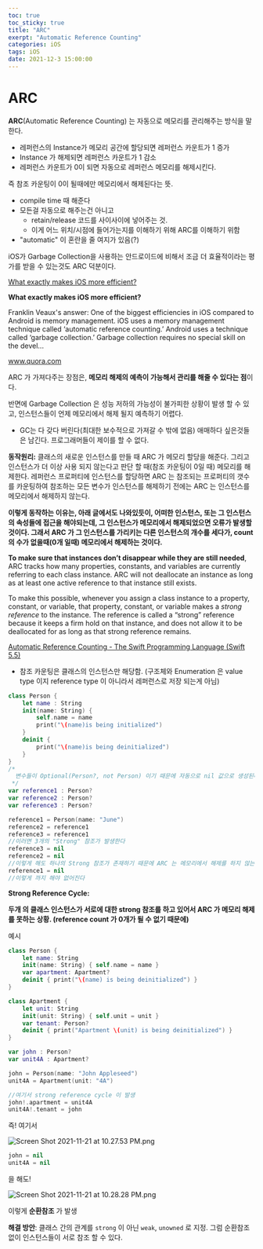 ```yaml
---
toc: true
toc_sticky: true
title: "ARC"
exerpt: "Automatic Reference Counting"
categories: iOS
tags: iOS
date: 2021-12-3 15:00:00
---
```


# ARC

**ARC**(Automatic Reference Counting) 는 자동으로 메모리를 관리해주는 방식을 말한다.

- 레퍼런스의 Instance가 메모리 공간에 할당되면 레퍼런스 카운트가 1 증가
- Instance 가 해제되면 레퍼런스 카운트가 1 감소
- 레퍼런스 카운트가 0이 되면 자동으로 레퍼런스 메모리를 해제시킨다.

즉 참조 카운팅이 0이 될때에만 메모리에서 해제된다는 뜻.

- compile time 때 해준다
- 모든걸 자동으로 해주는건 아니고
    - retain/release 코드를 사이사이에 넣어주는 것.
    - 이게 어느 위치/시점에 들어가는지를 이해하기 위해 ARC를 이해하기 위함
- "automatic" 이 혼란을 줄 여지가 있음(?)

iOS가 Garbage Collection을 사용하는 안드로이드에 비해서 조금 더 효율적이라는 평가를 받을 수 있는것도 ARC 덕분이다.

[What exactly makes iOS more efficient?](https://www.quora.com/What-exactly-makes-iOS-more-efficient/answer/Franklin-Veaux)

**What exactly makes iOS more efficient?**

Franklin Veaux's answer: One of the biggest efficiencies in iOS compared to Android is memory management. iOS uses a memory management technique called ‘automatic reference counting.’ Android uses a technique called ‘garbage collection.’ Garbage collection requires no special skill on the devel...

www.quora.com

ARC 가 가져다주는 장점은, **메모리 해제의 예측이 가능해서 관리를 해줄 수 있다는 점**이다.

반면에 Garbage Collection 은 성능 저하의 가능성이 불가피한 상황이 발생 할 수 있고, 인스턴스들이 언제 메모리에서 해제 될지 예측하기 어렵다.

- GC는 다 갖다 버린다(최대한 보수적으로 가져갈 수 밖에 없음) 애매하다 싶은것들은 남긴다. 프로그래머들이 제이를 할 수 없다.

**동작원리:** 클래스의 새로운 인스턴스를 만들 때 ARC 가 메모리 할당을 해준다. 그리고 인스턴스가 더 이상 사용 되지 않는다고 판단 할 때(참조 카운팅이 0일 때) 메모리를 해제한다. 레퍼런스 프로퍼티에 인스턴스를 할당하면 ARC 는 참조되는 프로퍼티의 갯수를 카운팅하여 참조하는 모든 변수가 인스턴스를 해제하기 전에는 ARC 는 인스턴스를 메모리에서 해제하지 않는다.

**이렇게 동작하는 이유는, 아래 글에서도 나와있듯이, 어떠한 인스턴스, 또는 그 인스턴스의 속성들에 접근을 해야되는데, 그 인스턴스가 메모리에서 해제되었으면 오류가 발생할것이다. 그래서 ARC 가 그 인스턴스를 가리키는 다른 인스턴스의 개수를 세다가, count의 수가 없을때(0개 일때) 메모리에서 해제하는 것이다.**

**To make sure that instances don’t disappear while they are still needed**, ARC tracks how many properties, constants, and variables are currently referring to each class instance. ARC will not deallocate an instance as long as at least one active reference to that instance still exists.

To make this possible, whenever you assign a class instance to a property, constant, or variable, that property, constant, or variable makes a *strong reference* to the instance. The reference is called a “strong” reference because it keeps a firm hold on that instance, and does not allow it to be deallocated for as long as that strong reference remains.

[Automatic Reference Counting - The Swift Programming Language (Swift 5.5)](https://docs.swift.org/swift-book/LanguageGuide/AutomaticReferenceCounting.html)

- 참조 카운팅은 클래스의 인스턴스만 해당함. (구조체와 Enumeration 은 value type 이지 reference type 이 아니라서 레퍼런스로 저장 되는게 아님)

```swift
class Person {
    let name : String
    init(name: String) {
        self.name = name
        print("\(name)is being initialized")
    }
    deinit {
        print("\(name)is being deinitialized")
    }
}
/*
  변수들이 Optional(Person?, not Person) 이기 때문에 자동으로 nil 값으로 생성된다, 그래서 처음부터 Person 인스턴스를 참조 하지 않는다.
 */
var reference1 : Person?
var reference2 : Person?
var reference3 : Person?

reference1 = Person(name: "June")
reference2 = reference1
reference3 = reference1
//이러면 3개의 "Strong" 참조가 발생한다
reference3 = nil
reference2 = nil
//이렇게 해도 하나의 Strong 참조가 존재하기 때문에 ARC 는 메모리에서 해제를 하지 않는것이다
reference1 = nil
//이렇게 까지 해야 없어진다
```

**Strong Reference Cycle:**

**두개 의 클래스 인스턴스가 서로에 대한 strong 참조를 하고 있어서 ARC 가 메모리 해제를 못하는 상황. (reference count 가 0개가 될 수 없기 때문에)**

예시

```swift
class Person {
    let name: String
    init(name: String) { self.name = name }
    var apartment: Apartment?
    deinit { print("\(name) is being deinitialized") }
}

class Apartment {
    let unit: String
    init(unit: String) { self.unit = unit }
    var tenant: Person?
    deinit { print("Apartment \(unit) is being deinitialized") }
}

var john : Person?
var unit4A : Apartment?

john = Person(name: "John Appleseed")
unit4A = Apartment(unit: "4A")

//여기서 strong reference cycle 이 발생
john!.apartment = unit4A
unit4A!.tenant = john
```

즉! 여기서

![Screen Shot 2021-11-21 at 10.27.53 PM.png](https://s3-us-west-2.amazonaws.com/secure.notion-static.com/91fb6b41-82d7-4c47-be20-1c913f04288c/Screen_Shot_2021-11-21_at_10.27.53_PM.png)

```swift
john = nil
unit4A = nil
```

을 해도!

![Screen Shot 2021-11-21 at 10.28.28 PM.png](https://s3-us-west-2.amazonaws.com/secure.notion-static.com/daca95c1-1018-44ab-8514-b67aef0ce3d6/Screen_Shot_2021-11-21_at_10.28.28_PM.png)

이렇게 **순환참조** 가 발생

**해결 방안**: 클래스 간의 관계를 `strong` 이 아닌 `weak`, `unowned` 로 지정. 그럼 순환참조 없이 인스턴스들이 서로 참조 할 수 있다.